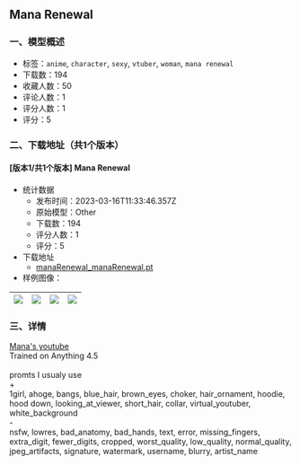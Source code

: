 ## Mana Renewal
### 一、模型概述

- 标签：`anime`, `character`, `sexy`, `vtuber`, `woman`, `mana renewal`
- 下载数：194
- 收藏人数：50
- 评论人数：1
- 评分人数：1
- 评分：5

### 二、下载地址（共1个版本）

#### [版本1/共1个版本] Mana Renewal

- 统计数据
  - 发布时间：2023-03-16T11:33:46.357Z
  - 原始模型：Other
  - 下载数：194
  - 评分人数：1
  - 评分：5
- 下载地址
  - [manaRenewal_manaRenewal.pt](https://civitai.com/api/download/models/24084)
- 样例图像：

| <img src="https://image.civitai.com/xG1nkqKTMzGDvpLrqFT7WA/6fca84f4-bdcc-4f40-6495-8a077bf64500/width=450/261686.jpeg" /> | <img src="https://image.civitai.com/xG1nkqKTMzGDvpLrqFT7WA/42d06781-652d-4d55-6848-b0b957efc100/width=450/261691.jpeg" /> | <img src="https://image.civitai.com/xG1nkqKTMzGDvpLrqFT7WA/fe2a327c-eadf-416a-d9f7-020d42ebb700/width=450/261690.jpeg" /> | <img src="https://image.civitai.com/xG1nkqKTMzGDvpLrqFT7WA/15b2a72e-ce12-417c-9b5a-fe180fe2f300/width=450/261689.jpeg" /> |
| ---- | ---- | ---- | ---- |


### 三、详情
<p><a rel="ugc" href="https://www.youtube.com/c/ManaRenewal">Mana's youtube</a><br />Trained on Anything 4.5<br /><br />promts I usualy use<br />+<br />1girl, ahoge, bangs, blue_hair, brown_eyes, choker, hair_ornament, hoodie, hood down, looking_at_viewer, short_hair, collar, virtual_youtuber, white_background<br />-<br />nsfw, lowres, bad_anatomy, bad_hands, text, error, missing_fingers, extra_digit, fewer_digits, cropped, worst_quality, low_quality, normal_quality, jpeg_artifacts, signature, watermark, username, blurry, artist_name</p>